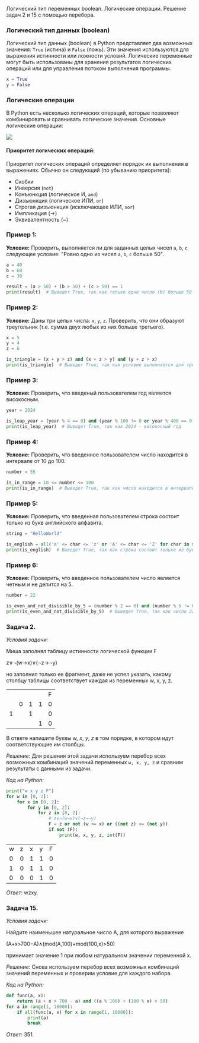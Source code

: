 Логический тип переменных boolean. Логические операции. Решение задач 2 и 15 с помощью перебора.
### Логический тип данных (boolean)
Логический тип данных (boolean) в Python представляет два возможных значения: `True` (истина) и `False` (ложь). Эти значения используются для выражения истинности или ложности условий. Логические переменные могут быть использованы для хранения результатов логических операций или для управления потоком выполнения программы.

```python
x = True
y = False
```

### Логические операции
В Python есть несколько логических операций, которые позволяют комбинировать и сравнивать логические значения. Основные логические операции:

![](Pasted%20image%2020240331193930.png)
#### Приоритет логических операций:
Приоритет логических операций определяет порядок их выполнения в выражениях. Обычно он следующий (по убыванию приоритета):
- Скобки
- Инверсия (`not`)
- Конъюнкция (логическое И, `and`)
- Дизъюнкция (логическое ИЛИ, `or`)
- Строгая дизъюнкция (исключающее ИЛИ, `xor`)
- Импликация (->)
- Эквивалентность (~)
### Пример 1:
**Условие:**
Проверить, выполняется ли для заданных целых чисел `a`, `b`, `c` следующее условие: "Ровно одно из чисел `a`, `b`, `c` больше 50".

```python
a = 40
b = 60
c = 30

result = (a > 50) + (b > 50) + (c > 50) == 1
print(result)  # Выведет True, так как только одно число (b) больше 50
```

### Пример 2:
**Условие:**
Даны три целых числа: `x`, `y`, `z`. Проверить, что они образуют треугольник (т.е. сумма двух любых из них больше третьего).

```python
x = 5
y = 4
z = 6

is_triangle = (x + y > z) and (x + z > y) and (y + z > x)
print(is_triangle)  # Выведет True, так как условие выполняется для треугольника со сторонами 5, 4, 6
```

### Пример 3:
**Условие:**
Проверить, что введеный пользователем год является високосным.

```python
year = 2024

is_leap_year = (year % 4 == 0) and (year % 100 != 0 or year % 400 == 0)
print(is_leap_year)  # Выведет True, так как 2024 - високосный год
```

### Пример 4:
**Условие:**
Проверить, что введенное пользователем число находится в интервале от 10 до 100.

```python
number = 55

is_in_range = 10 <= number <= 100
print(is_in_range)  # Выведет True, так как число находится в интервале от 10 до 100
```

### Пример 5:
**Условие:**
Проверить, что введенная пользователем строка состоит только из букв английского алфавита.

```python
string = "HelloWorld"

is_english = all('a' <= char <= 'z' or 'A' <= char <= 'Z' for char in string)
print(is_english)  # Выведет True, так как строка состоит только из букв английского алфавита
```

### Пример 6:
**Условие:**
Проверить, что введенное пользователем число является четным и не делится на 5.

```python
number = 22

is_even_and_not_divisible_by_5 = (number % 2 == 0) and (number % 5 != 0)
print(is_even_and_not_divisible_by_5)  # Выведет True, так как число 22 является четным и не делится на 5
```

### Задача 2.

_Условия задачи:_

Миша заполнял таблицу истинности логической функции F

z∨¬(w→x)∨(¬z→¬y)

но заполнил только ее фрагмент, даже не успел указать, какому столбцу таблицы соответствует каждая из переменных w, x, y, z.

|     |     |     |     |     |
| --- | --- | --- | --- | --- |
|     |     |     |     | F   |
|     | 0   | 1   | 1   | 0   |
| 1   |     | 1   |     | 0   |
|     |     |     | 1   | 0   |

В ответе напишите буквы w, _x_, _y_, _z_ в том порядке, в котором идут соответствующие им столбцы.

_Решение:_ Для решения этой задачи используем перебор всех возможных комбинаций значений переменных `w, x, y, z` и сравним результаты с данными из задачи.

_Код на_ _Python:_
```python
print("w x y z F")
for w in [0, 2]:
    for x in [0, 2]:
        for y in [0, 2]:
            for z in [0, 2]:
                # z∨¬(w→x)∨(¬z→¬y)
                F = z or not (w <= x) or ((not z) <= (not y))
                if not (F):
                    print(w, x, y, z, int(F))

```

|   |   |   |   |   |
|---|---|---|---|---|
|w|z|x|y|F|
|0|0|1|1|0|
|1|0|1|1|0|
|0|0|0|1|0|

_Ответ_: wzxy.

### Задача 15.

_Условия задачи:_

Найдите наименьшее натуральное число А, для которого выражение

(A+x>700−A)∧(mod(A,100)+mod(100,x)>50)

принимает значение 1 при любом натуральном значении переменной х.

_Решение:_ Снова используем перебор всех возможных комбинаций значений переменных и проверим условие для каждого набора.

_Код_ _на_ _Python:_
```python
def func(a, x):
    return (a + x > 700 - a) and ((a % 100) + (100 % x) > 50)
for a in range(1, 10000):
    if all(func(a, x) for x in range(1, 10000)):
        print(a)
        break
```
_Ответ_: 351.